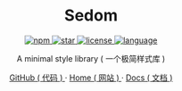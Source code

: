 <h1 align="center">Sedom</h1>

<p align="center">
  <a href="https://www.npmjs.com/package/sedom">
    <img src="https://img.shields.io/npm/v/sedom?color=f03e3e" alt="npm" />
  </a>
  <a href="https://github.com/fzf404/sedom">
    <img src="https://img.shields.io/github/stars/fzf404/sedom?color=1c7ed6" alt="star" />
  </a>
  <a href="https://github.com/fzf404/sedom">
    <img src="https://img.shields.io/npm/l/sedom?color=37b24d" alt="license" />
  </a>
    <a href="https://github.com/fzf404/eslint-config">
    <img src="https://img.shields.io/badge/language-简体中文-f76707" alt="language" />
  </a>
</p>

<p align="center">A minimal style library ( 一个极简样式库 )</p>

<p align="center">
  <a target="_blank" href="https://github.com/fzf404/Sedom" > GitHub ( 代码 ) </a>
  <span> · </span>
  <a target="_blank" href="https://sedom.fzf404.art/"> Home ( 网站 ) </a>
  <span> · </span>
<a target="_blank" href="https://sedom.fzf404.art/docs/"> Docs ( 文档 ) </a>

</p>
